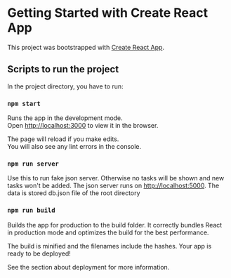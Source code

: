 # Getting Started with Create React App

This project was bootstrapped with [Create React App](https://github.com/facebook/create-react-app).

## Scripts to run the project

In the project directory, you have to run:

### `npm start`

Runs the app in the development mode.\
Open [http://localhost:3000](http://localhost:3000) to view it in the browser.

The page will reload if you make edits.\
You will also see any lint errors in the console.

### `npm run server`
Use this to run fake json server. Otherwise no tasks will be shown and new tasks won't be added.
The json server runs on [http://localhost:5000](http://localhost:5000). 
The data is stored db.json file of the root directory

### `npm run build`
Builds the app for production to the build folder.
It correctly bundles React in production mode and optimizes the build for the best performance.

The build is minified and the filenames include the hashes.
Your app is ready to be deployed!

See the section about deployment for more information.


